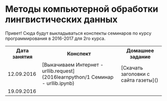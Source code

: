 # Методы компьютерной обработки лингвистических данных

Привет!
Сюда будут выкладываться конспекты семинаров по курсу программирования в 2016-2017 для 2го курса. 

<table>
  <tr>
    <th>Дата занятия</th>
    <th>Конспект</th>
    <th>Домашнее задание</th>
  </tr>
  <tr>
    <td>12.09.2016</td>
    <td>[Выкачиваем Интернет - urllib.request](2016learnpython/1 Семинар - urllib.ipynb)</td>
    <td>[Скачать заголовки с сайта газеты]()</td>
  </tr>
  <tr>
    <td>19.09.2016</td>
    <td> </td>
    <td> </td>
  </tr>
</table>
